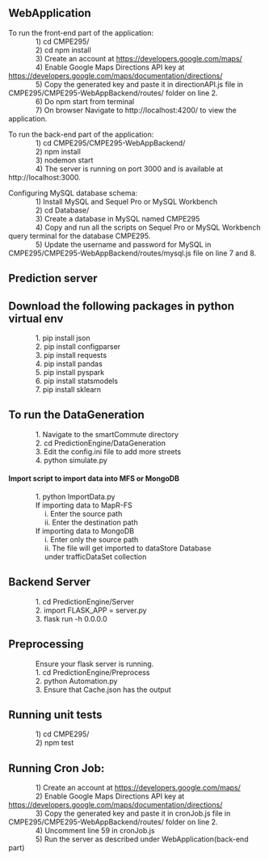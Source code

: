 ## WebApplication
To run the front-end part of the application: <br />
&emsp; &emsp;  &emsp;     1) cd CMPE295/ <br />
&emsp; &emsp;  &emsp;     2) cd npm install <br />
&emsp; &emsp;  &emsp;     3) Create an account at https://developers.google.com/maps/ <br />
&emsp; &emsp;  &emsp;     4) Enable Google Maps Directions API key at https://developers.google.com/maps/documentation/directions/ <br />
&emsp; &emsp;  &emsp;     5) Copy the generated key and paste it in directionAPI.js file in CMPE295/CMPE295-WebAppBackend/routes/ folder on line 2. <br />
&emsp; &emsp;  &emsp;     6) Do npm start from terminal <br />
&emsp; &emsp;  &emsp;     7) On browser Navigate to http://localhost:4200/ to view the application.
        
To run the back-end part of the application: <br />
&emsp; &emsp;  &emsp;     1) cd CMPE295/CMPE295-WebAppBackend/ <br />
&emsp; &emsp;  &emsp;     2) npm install <br />
&emsp; &emsp;  &emsp;     3) nodemon start <br />
&emsp; &emsp;  &emsp;     4) The server is running on port 3000 and is available at http://localhost:3000. <br />
        
Configuring MySQL database schema: <br />
&emsp; &emsp;  &emsp;     1) Install MySQL and Sequel Pro or MySQL Workbench <br />
&emsp; &emsp;  &emsp;     2) cd Database/ <br />
&emsp; &emsp;  &emsp;     3) Create a database in MySQL named CMPE295 <br />
&emsp; &emsp;  &emsp;     4) Copy and run all the scripts on Sequel Pro or MySQL Workbench query terminal for the database CMPE295. <br />
&emsp; &emsp;  &emsp;     5) Update the username and password for MySQL in CMPE295/CMPE295-WebAppBackend/routes/mysql.js file on line 7 and 8. <br />    
        
## Prediction server <br />
## Download the following packages in python virtual env <br />
&emsp; &emsp;  &emsp;     1. pip install json <br />
&emsp; &emsp;  &emsp;     2. pip install configparser <br />
&emsp; &emsp;  &emsp;     3. pip install requests <br />
&emsp; &emsp;  &emsp;     4. pip install pandas <br />
&emsp; &emsp;  &emsp;     5. pip install pyspark <br />
&emsp; &emsp;  &emsp;     6. pip install statsmodels <br />
&emsp; &emsp;  &emsp;     7. pip install sklearn <br />

## To run the DataGeneration <br />
&emsp; &emsp;  &emsp; 	1. Navigate to the smartCommute directory <br />
&emsp; &emsp;  &emsp; 	2. cd PredictionEngine/DataGeneration <br />
&emsp; &emsp;  &emsp; 	3. Edit the config.ini file to add more streets <br />
&emsp; &emsp;  &emsp; 	4. python simulate.py <br />
#### Import script to import data into MFS or MongoDB <br />
&emsp; &emsp;  &emsp;     1. python ImportData.py <br />
&emsp; &emsp;  &emsp;     If importing data to MapR-FS <br />
&emsp; &emsp;  &emsp; &emsp;        i. Enter the source path  <br />
&emsp; &emsp;  &emsp; &emsp;       ii. Enter the destination path <br />
&emsp; &emsp;  &emsp;     If importing data to MongoDB <br />
&emsp; &emsp;  &emsp; &emsp;       i. Enter only the source path <br />
&emsp; &emsp;  &emsp; &emsp;       ii. The file will get imported to dataStore Database <br />
&emsp; &emsp;  &emsp; &emsp;           under trafficDataSet collection <br />

## Backend Server
&emsp; &emsp;  &emsp;     1. cd PredictionEngine/Server <br />
&emsp; &emsp;  &emsp;     2. import FLASK_APP = server.py <br />
&emsp; &emsp;  &emsp;     3. flask run -h 0.0.0.0 <br />
            
## Preprocessing 
&emsp; &emsp;  &emsp;     Ensure your flask server is running. <br />
&emsp; &emsp;  &emsp;     1. cd PredictionEngine/Preprocess <br />
&emsp; &emsp;  &emsp;     2. python Automation.py <br />
&emsp; &emsp;  &emsp;     3. Ensure that Cache.json has the output <br />
   

## Running unit tests 
&emsp; &emsp;  &emsp;     1) cd CMPE295/ <br />
&emsp; &emsp;  &emsp;     2) npm test <br />

## Running Cron Job: 
&emsp; &emsp;  &emsp;     1) Create an account at https://developers.google.com/maps/ <br />
&emsp; &emsp;  &emsp;     2) Enable Google Maps Directions API key at https://developers.google.com/maps/documentation/directions/ <br />
&emsp; &emsp;  &emsp;     3) Copy the generated key and paste it in cronJob.js file in CMPE295/CMPE295-WebAppBackend/routes/ folder on line 2. <br />
&emsp; &emsp;  &emsp;     4) Uncomment line 59 in cronJob.js <br />
&emsp; &emsp;  &emsp;     5) Run the server as described under WebApplication(back-end part) <br />
